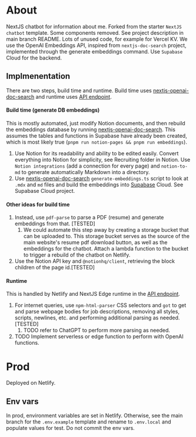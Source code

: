 # About
NextJS chatbot for information about me. Forked from the starter `NextJS chatbot` template. Some components removed. See project description in main branch README. Lots of unused code, for example for Vercel KV. We use the OpenAI Embeddings API, inspired from `nextjs-doc-search` project, implemented through the generate embeddings command. Use `Supabase` Cloud for the backend.

## Implmenentation
There are two steps, build time and runtime. Build time uses [nextjs-openai-doc-search](https://github.com/liujjw/nextjs-openai-doc-search) and runtime uses [API endpoint](https://github.com/liujjw/ai-chatbot/blob/my-ai/app/api/chat/route.ts).
#### Build time (generate DB embeddings)
This is mostly automated, just modify Notion documents, and then rebuild the embeddings database by running [nextjs-openai-doc-search](https://github.com/liujjw/nextjs-openai-doc-search). This assumes the tables and functions in Supabase have already been created, which is most likely true (`pnpm run notion-pages && pnpm run embeddings`).
1. Use Notion for its readability and ability to be edited easily. Convert everything into Notion for simplicity, see Recruiting folder in Notion. Use `Notion integrations` (add a connection for every page) and `notion-to-md` to generate automatically Markdown into a directory.
2. Use [nextjs-openai-doc-search](https://github.com/liujjw/nextjs-openai-doc-search) `generate-embeddings.ts` script to look at `.mdx` and `md` files and build the embeddings into [Supabase](https://github.com/liujjw/nextjs-openai-doc-search/blob/main/supabase/migrations/20230406025118_init.sql) Cloud. See Supabase Cloud project.

#### Other ideas for build time
1. Instead, use `pdf-parse` to parse a PDF (resume) and generate embeddings from that. [TESTED]
	1. We could automate this step away by creating a storage bucket that can be uploaded to. This storage bucket serves as the source of the main website's resume pdf download button, as well as the embeddings for the chatbot. Attach a lambda function to the bucket to trigger a rebuild of the chatbot on Netlify.
2. Use the Notion API key and `@notionhq/client`, retrieving the block children of the page id.[TESTED]

#### Runtime
This is handled by Netlify and NextJS Edge runtime in the [API endpoint](https://github.com/liujjw/ai-chatbot/blob/my-ai/app/api/chat/route.ts).  
1. For internet queries, use `npm-html-parser` CSS selectors and `got` to get and parse webpage bodies for job descriptions, removing all styles, scripts, newlines, etc. and performing additional parsing as needed. [TESTED]
	1. TODO refer to ChatGPT to perform more parsing as needed.
2. TODO Implement serverless or edge function to perform with OpenAI functions. 

# Prod
Deployed on Netlify.

## Env vars
In prod, environment variables are set in Netlify. Otherwise, see the main branch for the `.env.example` template and rename to `.env.local` and populate values for test. Do not commit the env vars.
